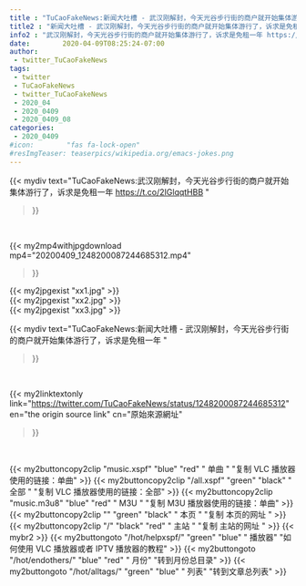 ```yaml
---
title : "TuCaoFakeNews:新闻大吐槽 - 武汉刚解封，今天光谷步行街的商户就开始集体游行了，诉求是免租一年 "
title2 : "新闻大吐槽 - 武汉刚解封，今天光谷步行街的商户就开始集体游行了，诉求是免租一年 "
info2 : "武汉刚解封，今天光谷步行街的商户就开始集体游行了，诉求是免租一年 https://t.co/2IGlqqtHBB "
date:        2020-04-09T08:25:24-07:00
author:
 - twitter_TuCaoFakeNews
tags:
 - twitter
 - TuCaoFakeNews
 - twitter_TuCaoFakeNews
 - 2020_04
 - 2020_0409
 - 2020_0409_08
categories:
 - 2020_0409
#icon:        "fas fa-lock-open"
#resImgTeaser: teaserpics/wikipedia.org/emacs-jokes.png
---
```


{{< mydiv text="TuCaoFakeNews:武汉刚解封，今天光谷步行街的商户就开始集体游行了，诉求是免租一年 https://t.co/2IGlqqtHBB "
>}}
<br>


{{< my2mp4withjpgdownload mp4="20200409_1248200087244685312.mp4"
>}}

{{< my2jpgexist "xx1.jpg" >}}<br>
{{< my2jpgexist "xx2.jpg" >}}<br>
{{< my2jpgexist "xx3.jpg" >}}<br>



{{< mydiv text="TuCaoFakeNews:新闻大吐槽 - 武汉刚解封，今天光谷步行街的商户就开始集体游行了，诉求是免租一年 "
>}}
<br>

{{< my2linktextonly link="https://twitter.com/TuCaoFakeNews/status/1248200087244685312"
en="the origin source link" cn="原始來源網址"
>}}


<br>

{{< my2buttoncopy2clip "music.xspf"        "blue"   "red"    " 单曲 "  "复制 VLC 播放器使用的链接：单曲" >}} {{< my2buttoncopy2clip "/all.xspf"         "green"  "black"  " 全部 "  "复制 VLC 播放器使用的链接：全部" >}} {{< my2buttoncopy2clip "music.m3u8"        "blue"   "red"    " M3U  "    "复制 M3U 播放器使用的链接：单曲" >}} {{< my2buttoncopy2clip ""                  "green"  "black"  " 本页 "    "复制 本页的网址 " >}} {{< my2buttoncopy2clip "/"                 "black"  "red"    " 主站 "    "复制 主站的网址 " >}} {{< mybr2 >}} {{< my2buttongoto      "/hot/helpxspf/"    "green"  "blue"   " 播放器" "如何使用 VLC 播放器或者 IPTV 播放器的教程" >}} {{< my2buttongoto      "/hot/endothers/"   "blue"   "red"    " 月份"   "转到月份总目录" >}} {{< my2buttongoto      "/hot/alltags/"     "green"  "blue"   " 列表"   "转到文章总列表" >}} 
